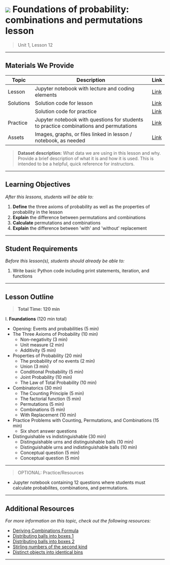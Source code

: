<!--
Questions? Comments?:
1. Log an issue to this repo to alert us of a problem.
2. Suggest an edit yourself by forking this repo, making edits, and submitting a pull request with your changes back to our master branch.
3. Reach out to the data team on Slack and share your thoughts!
-->

# ![](https://ga-dash.s3.amazonaws.com/production/assets/logo-9f88ae6c9c3871690e33280fcf557f33.png) Foundations of probability: combinations and permutations lesson

> Unit 1, Lesson 12

<!--- Unit and Lesson or sequence information. This template is an instructor-facing description of lesson contents. Students who fork these repos may also be able to view. --->

---

## Materials We Provide

<!--- This section is a table of contents for the lesson. The table structure breaks down typical lesson resources into types, distinguishing between lesson notebooks and other supporting materials. Note that the table below demonstrates the total possible range of materials; most lessons won't require all of the categories below. Also note that every item in the repo should get its own line and link, like the example shown for data. --->

| Topic | Description | Link |
| --- | --- | --- |
| Lesson | Jupyter notebook with lecture and coding elements | [Link](./foundations-probability-combinations-permutations.ipynb)|
| Solutions | Solution code for lesson | [Link](./solution-code/foundations-probability-combinations-permutations-solutions.ipynb)|
|| Solution code for practice | [Link](./class-practice-questions-solutions.ipynb)|
| Practice | Jupyter notebook with questions for students to practice combinations and permutations| [Link](./practice/class-practice-questions.ipynb)|
| Assets | Images, graphs, or files linked in lesson / notebook, as needed | [Link](./assets/)|

> **Dataset description:** What data we are using in this lesson and why. Provide a brief description of what it is and how it is used. This is intended to be a helpful, quick reference for instructors.

---

## Learning Objectives

<!--- This section lists the learning objectives of the lesson. For information on how to write clear learning objectives, see: http://ii.library.jhu.edu/2016/07/20/writing-effective-learning-objectives/ --->

*After this lessons, students will be able to:*

1. **Define** the three axioms of probability as well as the properties of probability in the lesson
2. **Explain** the difference between permutations and combinations
3. **Calculate** permutations and combinations
4. **Explain** the difference between 'with' and 'without' replacement

---

## Student Requirements

<!--- This section explains the relevant prerequisites; in other words, what do students need to know to be able to benefit and perform the tasks required in this lesson? This includes lists of skills or prior learning objectives --->

*Before this lesson(s), students should already be able to:*

1. Write basic Python code including print statements, iteration, and functions
---

## Lesson Outline

<!--- This section outlines the lesson plan with relevant sections and subsections, providing both the total time required as well as suggestions for timing in each subsection --->

> **Total Time: 120 min**

I. **Foundations** (120 min total)

- Opening: Events and probabilities (5 min)
- The Three Axioms of Probability (10 min)
  - Non-negativity (3 min)
  - Unit measure (2 min)
  - Additivity (5 min)
- Properties of Probability (20 min)
  - The probability of no events (2 min)
  - Union (3 min)
  - Conditional Probability (5 min)
  - Joint Probability (10 min)
  - The Law of Total Probability (10 min)
- Combinatorics (30 min)
  - The Counting Principle (5 min)
  - The factorial function (5 min)
  - Permutations (5 min)
  - Combinations (5 min)
  - With Replacement (10 min)
- Practice Problems with Counting, Permutations, and Combinations (15 min)
  - Six short answer questions
- Distinguishable vs indistinguishable (30 min)
  - Distinguishable urns and distinguishable balls (10 min)
  - Distinguishable urns and indistinguishable balls (10 min)
  - Conceptual question (5 min)
  - Conceptual question (5 min)

---

<!--- If a repo contains any additional practice files or supplementary resources (PDFs, etc) describe them here  --->

> OPTIONAL: Practice/Resources
- Jupyter notebook containing 12 questions where students must calculate probabilites, combinations, and permutations.

---

## Additional Resources

<!--- This section lists useful reference materials that can inform, extend, or deepen a student's understanding of the material. While this may seem like a "nice to have" feature, we normally see a range of advanced and remedial students in our classes. Curating these resources allows us to provide targeted materials and suggestions that instructors can use to support different student needs. --->

*For more information on this topic, check out the following resources:*

- [Deriving Combinations Formula](https://www.thoughtco.com/derive-the-formula-for-combinations-3126262)
- [Distributing balls into boxes 1](http://www.careerbless.com/aptitude/qa/permutations_combinations_imp7.php#p2)
- [Distributing balls into boxes 2](http://www.elcamino.edu/faculty/gfry/210/DistributeBallsBoxes.pdf)
- [Stirling numbers of the second kind](https://en.wikipedia.org/wiki/Stirling_numbers_of_the_second_kind)
- [Distinct objects into identical bins](https://brilliant.org/wiki/distinct-objects-into-identical-bins/)

---